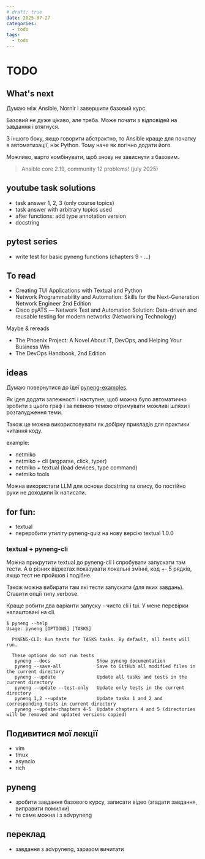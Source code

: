 ```yaml
---
# draft: true 
date: 2025-07-27
categories:
  - todo
tags:
  - todo
---
```


# TODO

<!-- more -->

## What's next

Думаю між Ansible, Nornir і завершити базовий курс.

Базовий не дуже цікаво, але треба.
Може почати з відповідей на завдання і втягнуся.

З іншого боку, якщо говорити абстрактно, то Ansible краще для початку в
автоматизації, ніж Python. Тому наче як логічно додати його.

Можливо, варто комбінувати, щоб знову не зависнути з базовим.


> Ansible core 2.19, community 12 problems! (july 2025)

## youtube task solutions

* task answer 1, 2, 3 (only course topics)
* task answer with arbitrary topics used
* after functions: add type annotation version
* docstring


## pytest series

* write test for basic pyneng functions (chapters 9 - ...)

## To read

* Creating TUI Applications with Textual and Python
* Network Programmability and Automation: Skills for the Next-Generation Network Engineer 2nd Edition
* Cisco pyATS ― Network Test and Automation Solution: Data-driven and reusable testing for modern networks (Networking Technology)

Maybe & rereads

* The Phoenix Project: A Novel About IT, DevOps, and Helping Your Business Win
* The DevOps Handbook, 2nd Edition

## ideas

Думаю повернутися до ідеї [pyneng-examples](https://github.com/natenka/pyneng-examples).

Як ідея додати залежності і наступне, щоб можна було автоматично зробити з
цього граф і за певною темою отримувати можливі шляхи і розгалудження теми.

Також це можна використовувати як добірку прикладів для практики читання коду.

example:

* netmiko
* netmiko + cli (argparse, click, typer)
* netmiko + textual (load devices, type command)
* netmiko tools

Можна використати LLM для основи docstring та опису, бо постійно руки не
доходили їх написати.

## for fun:

* textual
* переробити утиліту pyneng-quiz на нову версію textual 1.0.0


### textual + pyneng-cli

Можна прикрутити textual до pyneng-cli і спробувати запускати там тести.
А в різних віджетах показувати локальні змінні, код +- 5 рядків, якщо тест
не пройшов і подібне.

Також можна вибирати там які тести запускати (для яких завдань). Ставити опції
типу verbose.

Краще робити два варіанти запуску - чисто cli і tui.
У мене перевірки налаштовані на cli.

```
$ pyneng --help                                                                                                                                     
Usage: pyneng [OPTIONS] [TASKS]                                                                                                                     
                                                                                                                                                    
  PYNENG-CLI: Run tests for TASKS tasks. By default, all tests will run.                                                                            
                                                                                                                                                    
  These options do not run tests                                                                                                                    
   pyneng --docs                 Show pyneng documentation                                                                                          
   pyneng --save-all             Save to GitHub all modified files in the current directory
   pyneng --update               Update all tasks and tests in the current directory
   pyneng --update --test-only   Update only tests in the current directory
   pyneng 1,2 --update           Update tasks 1 and 2 and corresponding tests in current directory
   pyneng --update-chapters 4-5  Update chapters 4 and 5 (directories will be removed and updated versions copied)
```

## Подивитися мої лекції

* vim
* tmux
* asyncio
* rich

## pyneng

* зробити завдання базового курсу, записати відео (згадати завдання, виправити помилки)
* те саме можна і з advpyneng

## переклад

* завдання з advpyneng, заразом вичитати

